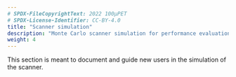 ```yaml
---
# SPDX-FileCopyrightText: 2022 100µPET
# SPDX-License-Identifier: CC-BY-4.0
title: "Scanner simulation"
description: "Monte Carlo scanner simulation for performance evaluation."
weight: 4
---
```


This section is meant to document and guide new users in the simulation of the scanner.
